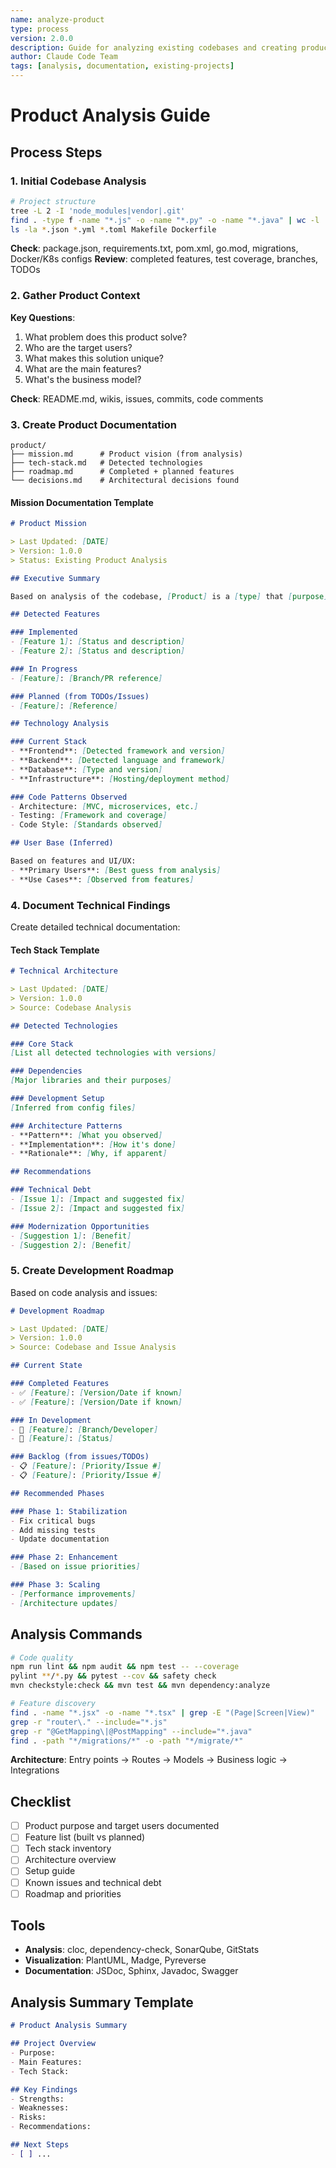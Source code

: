 ```yaml
---
name: analyze-product
type: process
version: 2.0.0
description: Guide for analyzing existing codebases and creating product documentation
author: Claude Code Team
tags: [analysis, documentation, existing-projects]
---
```


# Product Analysis Guide

## Process Steps

### 1. Initial Codebase Analysis

```bash
# Project structure
tree -L 2 -I 'node_modules|vendor|.git'
find . -type f -name "*.js" -o -name "*.py" -o -name "*.java" | wc -l
ls -la *.json *.yml *.toml Makefile Dockerfile
```

**Check**: package.json, requirements.txt, pom.xml, go.mod, migrations, Docker/K8s configs
**Review**: completed features, test coverage, branches, TODOs

### 2. Gather Product Context

**Key Questions**:
1. What problem does this product solve?
2. Who are the target users?
3. What makes this solution unique?
4. What are the main features?
5. What's the business model?

**Check**: README.md, wikis, issues, commits, code comments

### 3. Create Product Documentation

```
product/
├── mission.md      # Product vision (from analysis)
├── tech-stack.md   # Detected technologies
├── roadmap.md      # Completed + planned features
└── decisions.md    # Architectural decisions found
```

#### Mission Documentation Template

```markdown
# Product Mission

> Last Updated: [DATE]
> Version: 1.0.0
> Status: Existing Product Analysis

## Executive Summary

Based on analysis of the codebase, [Product] is a [type] that [purpose].

## Detected Features

### Implemented
- [Feature 1]: [Status and description]
- [Feature 2]: [Status and description]

### In Progress
- [Feature]: [Branch/PR reference]

### Planned (from TODOs/Issues)
- [Feature]: [Reference]

## Technology Analysis

### Current Stack
- **Frontend**: [Detected framework and version]
- **Backend**: [Detected language and framework]
- **Database**: [Type and version]
- **Infrastructure**: [Hosting/deployment method]

### Code Patterns Observed
- Architecture: [MVC, microservices, etc.]
- Testing: [Framework and coverage]
- Code Style: [Standards observed]

## User Base (Inferred)

Based on features and UI/UX:
- **Primary Users**: [Best guess from analysis]
- **Use Cases**: [Observed from features]
```

### 4. Document Technical Findings

Create detailed technical documentation:

#### Tech Stack Template

```markdown
# Technical Architecture

> Last Updated: [DATE]
> Version: 1.0.0
> Source: Codebase Analysis

## Detected Technologies

### Core Stack
[List all detected technologies with versions]

### Dependencies
[Major libraries and their purposes]

### Development Setup
[Inferred from config files]

### Architecture Patterns
- **Pattern**: [What you observed]
- **Implementation**: [How it's done]
- **Rationale**: [Why, if apparent]

## Recommendations

### Technical Debt
- [Issue 1]: [Impact and suggested fix]
- [Issue 2]: [Impact and suggested fix]

### Modernization Opportunities
- [Suggestion 1]: [Benefit]
- [Suggestion 2]: [Benefit]
```

### 5. Create Development Roadmap

Based on code analysis and issues:

```markdown
# Development Roadmap

> Last Updated: [DATE]
> Version: 1.0.0
> Source: Codebase and Issue Analysis

## Current State

### Completed Features
- ✅ [Feature]: [Version/Date if known]
- ✅ [Feature]: [Version/Date if known]

### In Development
- 🚧 [Feature]: [Branch/Developer]
- 🚧 [Feature]: [Status]

### Backlog (from issues/TODOs)
- 📋 [Feature]: [Priority/Issue #]
- 📋 [Feature]: [Priority/Issue #]

## Recommended Phases

### Phase 1: Stabilization
- Fix critical bugs
- Add missing tests
- Update documentation

### Phase 2: Enhancement
- [Based on issue priorities]

### Phase 3: Scaling
- [Performance improvements]
- [Architecture updates]
```

## Analysis Commands

```bash
# Code quality
npm run lint && npm audit && npm test -- --coverage
pylint **/*.py && pytest --cov && safety check
mvn checkstyle:check && mvn test && mvn dependency:analyze

# Feature discovery
find . -name "*.jsx" -o -name "*.tsx" | grep -E "(Page|Screen|View)"
grep -r "router\." --include="*.js"
grep -r "@GetMapping\|@PostMapping" --include="*.java"
find . -path "*/migrations/*" -o -path "*/migrate/*"
```

**Architecture**: Entry points → Routes → Models → Business logic → Integrations

## Checklist

- [ ] Product purpose and target users documented
- [ ] Feature list (built vs planned)
- [ ] Tech stack inventory
- [ ] Architecture overview
- [ ] Setup guide
- [ ] Known issues and technical debt
- [ ] Roadmap and priorities

## Tools

- **Analysis**: cloc, dependency-check, SonarQube, GitStats
- **Visualization**: PlantUML, Madge, Pyreverse
- **Documentation**: JSDoc, Sphinx, Javadoc, Swagger

## Analysis Summary Template

```markdown
# Product Analysis Summary

## Project Overview
- Purpose:
- Main Features:
- Tech Stack:

## Key Findings
- Strengths:
- Weaknesses:
- Risks:
- Recommendations:

## Next Steps
- [ ] ...
```
